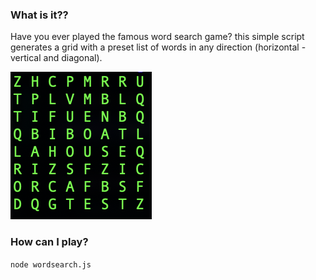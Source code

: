 ### What is it?? 
Have you ever played the famous word search game?
this simple script generates a grid with a preset list of words in any direction (horizontal - vertical and diagonal). 

![screenshot script](https://raw.githubusercontent.com/spagnolodesign/wordsearch/master/screenshot.png)

### How can I play?
``` node wordsearch.js ```
